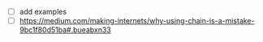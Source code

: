 - [ ] add examples
- [ ] https://medium.com/making-internets/why-using-chain-is-a-mistake-9bc1f80d51ba#.bueabxn33
